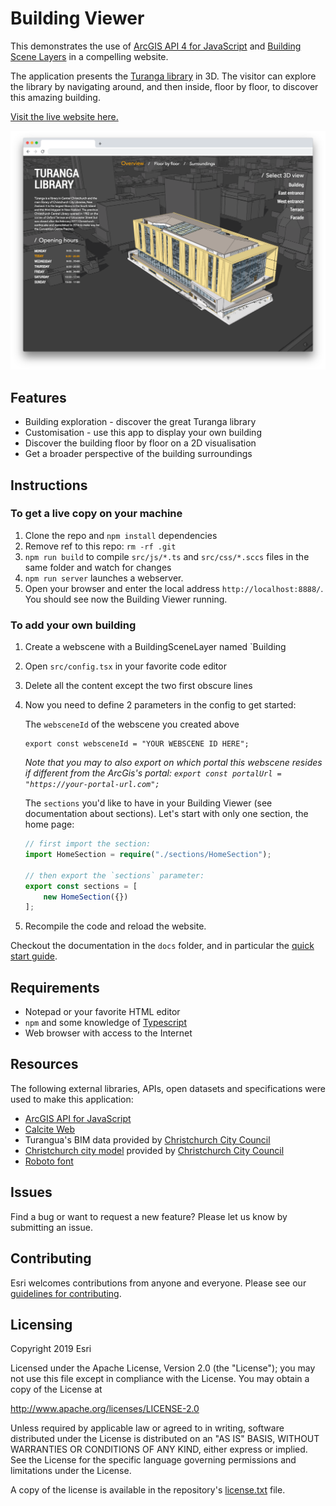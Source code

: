 # Building Viewer

This demonstrates the use of [ArcGIS API 4 for JavaScript](https://developers.arcgis.com/javascript/) and [Building Scene Layers](https://developers.arcgis.com/javascript/latest/api-reference/) in a compelling website.

The application presents the [Turanga library](https://my.christchurchcitylibraries.com/turanga/) in 3D. The visitor can explore the library by navigating around, and then inside, floor by floor, to discover this amazing building.

[Visit the live website here.](https://esri.github.io/building-viewer/dist/)

![The live website](./docs/images/screenshot_1.png)


## Features
* Building exploration - discover the great Turanga library
* Customisation - use this app to display your own building
* Discover the building floor by floor on a 2D visualisation
* Get a broader perspective of the building surroundings

## Instructions

### To get a live copy on your machine

1. Clone the repo and `npm install` dependencies
2. Remove ref to this repo: `rm -rf .git`
3. `npm run build` to compile `src/js/*.ts` and `src/css/*.sccs` files in the same folder and watch for changes
4. `npm run server` launches a webserver.
5. Open your browser and enter the local address `http://localhost:8888/`. You should see now the Building Viewer running.

### To add your own building

1. Create a webscene with a BuildingSceneLayer named `Building
2. Open `src/config.tsx` in your favorite code editor
3. Delete all the content except the two first obscure lines
4. Now you need to define 2 parameters in the config to get started:
    
    The `websceneId` of the webscene you created above
    ```
    export const websceneId = "YOUR WEBSCENE ID HERE";
    ```
    *Note that you may to also export on which portal this webscene resides if different from the ArcGis's portal: `export const portalUrl = "https://your-portal-url.com";`*
    
    The `sections` you'd like to have in your Building Viewer (see documentation about sections). Let's start with only one section, the home page:
    ```typescript
    // first import the section:
    import HomeSection = require("./sections/HomeSection");

    // then export the `sections` parameter:
    export const sections = [
        new HomeSection({})
    ];
    ```

5. Recompile the code and reload the website.

Checkout the documentation in the `docs` folder, and in particular the [quick start guide](./docs/Quickstart.md).

## Requirements

* Notepad or your favorite HTML editor
* `npm` and some knowledge of [Typescript](https://www.typescriptlang.org/)
* Web browser with access to the Internet

## Resources

The following external libraries, APIs, open datasets and specifications were used to make this application:

* [ArcGIS API for JavaScript](https://developers.arcgis.com/javascript/)
* [Calcite Web](http://esri.github.io/calcite-web/)
* Turangua's BIM data provided by [Christchurch City Council](https://www.ccc.govt.nz/)
* [Christchurch city model](https://www.linz.govt.nz/news/2014-03/3d-models-released-christchurch-city) provided by [Christchurch City Council](https://www.ccc.govt.nz/)
* [Roboto font](https://fonts.google.com/specimen/Roboto)

## Issues

Find a bug or want to request a new feature?  Please let us know by submitting an issue.

## Contributing

Esri welcomes contributions from anyone and everyone. Please see our [guidelines for contributing](https://github.com/esri/contributing).

## Licensing
Copyright 2019 Esri

Licensed under the Apache License, Version 2.0 (the "License");
you may not use this file except in compliance with the License.
You may obtain a copy of the License at

   http://www.apache.org/licenses/LICENSE-2.0

Unless required by applicable law or agreed to in writing, software
distributed under the License is distributed on an "AS IS" BASIS,
WITHOUT WARRANTIES OR CONDITIONS OF ANY KIND, either express or implied.
See the License for the specific language governing permissions and
limitations under the License.

A copy of the license is available in the repository's [license.txt](license.txt) file.
